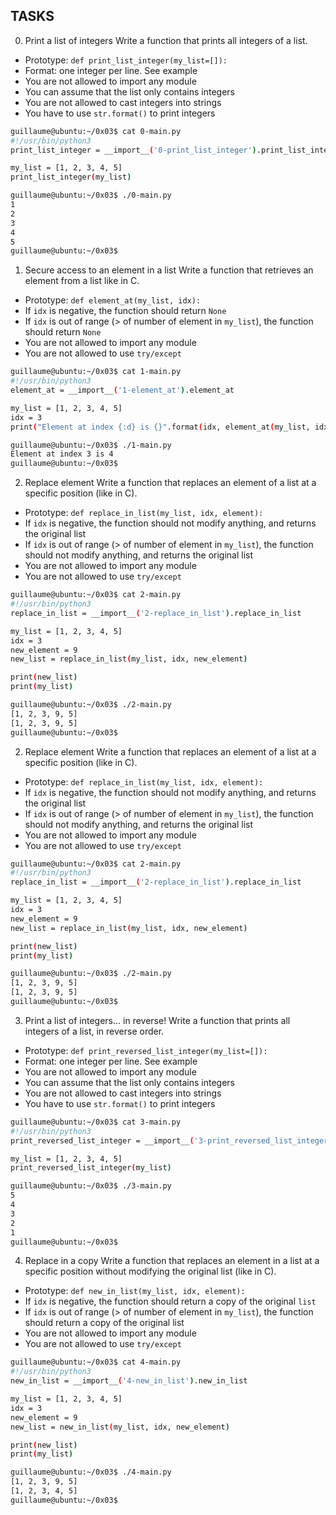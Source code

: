 ## TASKS

0. Print a list of integers
Write a function that prints all integers of a list.

- Prototype: ```def print_list_integer(my_list=[]):```
- Format: one integer per line. See example
- You are not allowed to import any module
- You can assume that the list only contains integers
- You are not allowed to cast integers into strings
- You have to use ```str.format()``` to print integers

```sh
guillaume@ubuntu:~/0x03$ cat 0-main.py
#!/usr/bin/python3
print_list_integer = __import__('0-print_list_integer').print_list_integer

my_list = [1, 2, 3, 4, 5]
print_list_integer(my_list)

guillaume@ubuntu:~/0x03$ ./0-main.py
1
2
3
4
5
guillaume@ubuntu:~/0x03$ 
```

1. Secure access to an element in a list
Write a function that retrieves an element from a list like in C.

- Prototype: ```def element_at(my_list, idx):```
- If ```idx``` is negative, the function should return ```None```
- If ```idx``` is out of range (> of number of element in ```my_list```), the function should return ```None```
- You are not allowed to import any module
- You are not allowed to use ```try/except```

```sh
guillaume@ubuntu:~/0x03$ cat 1-main.py
#!/usr/bin/python3
element_at = __import__('1-element_at').element_at

my_list = [1, 2, 3, 4, 5]
idx = 3
print("Element at index {:d} is {}".format(idx, element_at(my_list, idx)))

guillaume@ubuntu:~/0x03$ ./1-main.py
Element at index 3 is 4
guillaume@ubuntu:~/0x03$ 
```

2. Replace element
Write a function that replaces an element of a list at a specific position (like in C).

- Prototype: ```def replace_in_list(my_list, idx, element):```
- If ```idx``` is negative, the function should not modify anything, and returns the original list
- If ```idx``` is out of range (> of number of element in ```my_list```), the function should not modify anything, and returns the original list
- You are not allowed to import any module
- You are not allowed to use ```try/except```

```sh
guillaume@ubuntu:~/0x03$ cat 2-main.py
#!/usr/bin/python3
replace_in_list = __import__('2-replace_in_list').replace_in_list

my_list = [1, 2, 3, 4, 5]
idx = 3
new_element = 9
new_list = replace_in_list(my_list, idx, new_element)

print(new_list)
print(my_list)

guillaume@ubuntu:~/0x03$ ./2-main.py
[1, 2, 3, 9, 5]
[1, 2, 3, 9, 5]
guillaume@ubuntu:~/0x03$ 
```

2. Replace element
Write a function that replaces an element of a list at a specific position (like in C).

- Prototype: ```def replace_in_list(my_list, idx, element):```
- If ```idx``` is negative, the function should not modify anything, and returns the original list
- If ```idx``` is out of range (> of number of element in ```my_list```), the function should not modify anything, and returns the original list
- You are not allowed to import any module
- You are not allowed to use ```try/except```

```sh
guillaume@ubuntu:~/0x03$ cat 2-main.py
#!/usr/bin/python3
replace_in_list = __import__('2-replace_in_list').replace_in_list

my_list = [1, 2, 3, 4, 5]
idx = 3
new_element = 9
new_list = replace_in_list(my_list, idx, new_element)

print(new_list)
print(my_list)

guillaume@ubuntu:~/0x03$ ./2-main.py
[1, 2, 3, 9, 5]
[1, 2, 3, 9, 5]
guillaume@ubuntu:~/0x03$ 
```

3. Print a list of integers... in reverse!
Write a function that prints all integers of a list, in reverse order.

- Prototype: ```def print_reversed_list_integer(my_list=[]):```
- Format: one integer per line. See example
- You are not allowed to import any module
- You can assume that the list only contains integers
- You are not allowed to cast integers into strings
- You have to use ```str.format()``` to print integers

```sh
guillaume@ubuntu:~/0x03$ cat 3-main.py
#!/usr/bin/python3
print_reversed_list_integer = __import__('3-print_reversed_list_integer').print_reversed_list_integer

my_list = [1, 2, 3, 4, 5]
print_reversed_list_integer(my_list)

guillaume@ubuntu:~/0x03$ ./3-main.py
5
4
3
2
1
guillaume@ubuntu:~/0x03$ 
```

4. Replace in a copy
Write a function that replaces an element in a list at a specific position without modifying the original list (like in C).

- Prototype: ```def new_in_list(my_list, idx, element):```
- If ```idx``` is negative, the function should return a copy of the original ```list```
- If ```idx``` is out of range (> of number of element in ```my_list```), the function should return a copy of the original list
- You are not allowed to import any module
- You are not allowed to use ```try/except```

```sh
guillaume@ubuntu:~/0x03$ cat 4-main.py
#!/usr/bin/python3
new_in_list = __import__('4-new_in_list').new_in_list

my_list = [1, 2, 3, 4, 5]
idx = 3
new_element = 9
new_list = new_in_list(my_list, idx, new_element)

print(new_list)
print(my_list)

guillaume@ubuntu:~/0x03$ ./4-main.py
[1, 2, 3, 9, 5]
[1, 2, 3, 4, 5]
guillaume@ubuntu:~/0x03$ 
```
